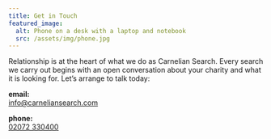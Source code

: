```yaml
---
title: Get in Touch
featured_image:
  alt: Phone on a desk with a laptop and notebook
  src: /assets/img/phone.jpg
---
```


Relationship is at the heart of what we do as Carnelian Search. Every search we carry out begins with an open conversation about your charity and what it is looking for. Let’s arrange to talk today:

**email:**   
[info@carneliansearch.com](mailto:info@carneliansearch.com)

**phone:**   
[02072 330400](tel://+442072330400)
